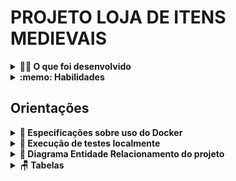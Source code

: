 # PROJETO LOJA DE ITENS MEDIEVAIS

<details>
<summary><strong>👨‍💻 O que foi desenvolvido</strong></summary><br />

Criei uma loja de itens medievais, como aquelas espadas feitas sob encomenda para uma pessoa específica, no formato de uma API, utilizando Typescript e Sequelize.

Desenvolvi as camadas de Service e Controllers da aplicação em seu código, utilizando JWT para autenticar algumas rotas, além de testes para garantir o correto funcionamento delas. A aplicação tem endpoints que tem suporte a operações de criação, leitura e atualização de informações.
 </details>

<details>
  <summary><strong>:memo: Habilidades</strong></summary><br />

  Neste projeto:

- um endpoint para o cadastro de produtos e testes que cubram as funcionalidades deste endpoint
- um endpoint para a listagem de produtos e testes que cubram as funcionalidades deste endpoint
- um endpoint para listar todos os pedidos e testes que cubram as funcionalidades deste endpoint
- um endpoint para o login de pessoas usuárias e testes que cubram as funcionalidades deste endpoint
- validações dos produtos e testes que cubram as funcionalidades deste endpoint


</details>


## Orientações
<details>
  <summary><strong>🐳 Especificações sobre uso do Docker</strong></summary>

>Verificar e Reiniciar o Docker Compose
`docker-compose down`
`docker-compose up -d`

> Rode os serviços com o comando
`docker-compose up -d --build`

- Lembre-se de parar o `mysql` se estiver usando localmente na porta padrão (`3306`)

- A partir daqui você pode rodar o container `trybesmith_api` via CLI ou abri-lo no VS Code.
  > Rode o comando `npm run db:reset` (este comando vai funcionar somente após a criação do tipos solicitados no requisito) para criar o banco de dados, as tabelas que serão utilizadas e populá-las.

  > Use o comando `docker exec -it trybesmith_api bash` para entrar no container.

  - Ele te dará acesso ao terminal interativo do container criado pelo compose, que está rodando em segundo plano.

- Para visualizar o logs do nodemon em seu terminal use os seguintes comandos:

  > `docker ps`: para visualizar os containers ativos e pegar o `CONTAINER ID`;

  > `docker logs -f <id_do_container>`: para visualizar os logs do seu servidor com nodemon;

  > `lsof -i :3001`: Verificar o Uso da Porta;

  > `npm run lint`: rodar o ESLint

</details>

<details>
  <summary><strong>🧪 Execução de testes localmente</strong></summary>

## Seus Testes

Para rodar os seus testes localmente utilize o seguinte comando (dentro do container):

```bash
npm run test:local
```

Para os verificar seus testes de cobertura utilize o seguinte comando:

```bash
npm run test:coverage
```
</details>

<details>
  <summary><strong>🎲 Diagrama Entidade Relacionamento do projeto</strong></summary>
  O banco de dados do projeto segue a estrutura abaixo:

  <img src="./src/images/diagram-der.png" height="200px" />

</details>
<details>
  <summary><strong>🪑 Tabelas</strong></summary>

O banco terá três tabelas: pessoas usuárias (`users`), produtos (`products`) e pedidos (`orders`).

Toda a parte de criação do banco de dados, das tabelas, seeders e _models_ do sequelize já está pronta. Você pode verificar toda a configuração e associações nos arquivos dentro do diretório `src/database`.

</details>

